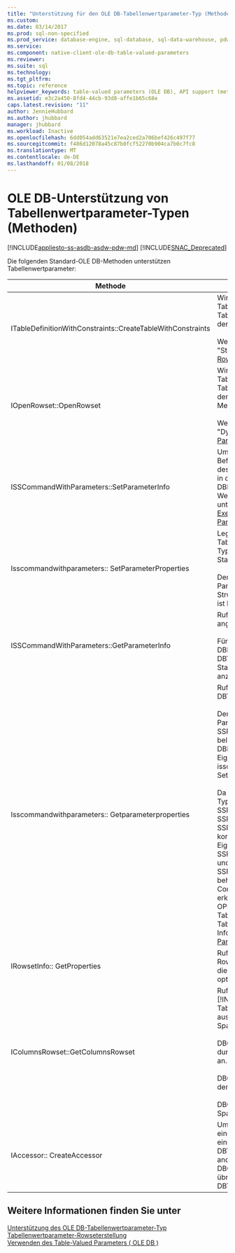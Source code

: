 ```yaml
---
title: "Unterstützung für den OLE DB-Tabellenwertparameter-Typ (Methoden) | Microsoft Docs"
ms.custom: 
ms.date: 03/14/2017
ms.prod: sql-non-specified
ms.prod_service: database-engine, sql-database, sql-data-warehouse, pdw
ms.service: 
ms.component: native-client-ole-db-table-valued-parameters
ms.reviewer: 
ms.suite: sql
ms.technology: 
ms.tgt_pltfrm: 
ms.topic: reference
helpviewer_keywords: table-valued parameters (OLE DB), API support (methods)
ms.assetid: e3c2a450-8fd4-44cb-93d8-affe1b65c68e
caps.latest.revision: "11"
author: JennieHubbard
ms.author: jhubbard
manager: jhubbard
ms.workload: Inactive
ms.openlocfilehash: 6dd054add63521e7ea2ced2a706bef426c497f77
ms.sourcegitcommit: f486d12078a45c87b0fcf52270b904ca7b0c7fc8
ms.translationtype: MT
ms.contentlocale: de-DE
ms.lasthandoff: 01/08/2018
---
```

# <a name="ole-db-table-valued-parameter-type-support-methods"></a>OLE DB-Unterstützung von Tabellenwertparameter-Typen (Methoden)
[!INCLUDE[appliesto-ss-asdb-asdw-pdw-md](../../includes/appliesto-ss-asdb-asdw-pdw-md.md)]
[!INCLUDE[SNAC_Deprecated](../../includes/snac-deprecated.md)]

  Die folgenden Standard-OLE DB-Methoden unterstützen Tabellenwertparameter:  
  
|Methode|Tabellenwertparameter-Unterstützung|  
|------------|-------------------------------------|  
|ITableDefinitionWithConstraints::CreateTableWithConstraints|Wird verwendet, wenn Sie den Typ des Tabellenwertparameters kennen und ein Tabellenwertparameter-Rowsetobjekt anhand der Typinformation instanziieren möchten.<br /><br /> Weitere Informationen finden Sie unter "Statischen Szenario" in [Table-Valued Parameter Rowseterstellung](../../relational-databases/native-client-ole-db-table-valued-parameters/table-valued-parameter-rowset-creation.md).|  
|IOpenRowset::OpenRowset|Wird verwendet, wenn Sie den Typ eines Tabellenwertparameters nicht kennen und ein Tabellenwertparameter-Rowsetobjekt anhand der vom Server abgerufenen Metadateninformationen instanziieren möchten.<br /><br /> Weitere Informationen finden Sie unter "Dynamischen Szenario" in [Table-Valued Parameter Rowseterstellung](../../relational-databases/native-client-ole-db-table-valued-parameters/table-valued-parameter-rowset-creation.md).|  
|ISSCommandWithParameters::SetParameterInfo|Um ein Tabellenwertparameter-Befehlsparameters gibt der Consumer den Typ des Parameters als 'Table' oder 'DBTYPE_TABLE' in der *PwszName* -Element der DBPARAMBINDINFO-Struktur. Die *UlParamSize* -Wert von ~ 0. Weitere Informationen finden Sie unter "Tabellenwertparameter-Spezifikation" in [Executing Commands Containing Table-Valued Parameter](../../relational-databases/native-client-ole-db-table-valued-parameters/executing-commands-containing-table-valued-parameters.md).|  
|Isscommandwithparameters:: SetParameterProperties|Legt spezielle Eigenschaften für Tabellenwertparameter fest, z. B. Schemaname, Typname, Spaltenreihenfolge und Standardspalten.<br /><br /> Der Consumer gibt die Ordnungszahl des Parameters in der *iOrdinal* der SSPARAMPROPS-Struktur. Die angeforderte Eigenschaftengruppe ist DBPROPSET_SQLSERVERPARAMETER.|  
|ISSCommandWithParameters::GetParameterInfo|Ruft die Typen aller Parameter zu einem angegebenen Befehl ab.<br /><br /> Für Tabellenwertparameter der *wType* Feld in der DBPARAMINFO-Struktur über den Typ DBTYPE_TABLE. Die *UlParamSize* Standardfeldsatz auf ~ 0, um unbekannte Länge anzugeben.|  
|Isscommandwithparameters:: Getparameterproperties|Ruft weitere Typinformationen für Parameter des DBTYPE_TABLE-Typs ab.<br /><br /> Der Consumer gibt die Ordnungszahl des Parameters in der *iOrdinal* -Element der SSPARAMPROPS-Struktur. Der Consumer kann beliebige Eigenschaften in der DBPROPSET_SQLSERVERPARAMETER-Eigenschaftengruppe anfordern, die unter isscommandwithparameters:: SetParameterProperties aufgelistet sind.<br /><br /> Da der Consumer den Tabellenwertparameter-Typ nicht kennt, muss der Anbieter für SSPROP_PARAM_TYPE_TYPENAME, SSPROP_PARAM_TYPE_SCHEMANAME und SSPROP_PARAM_TYPE_CATALOGNAME die korrekten Werte festlegen. Die übrigen Eigenschaften, SSPROP_PARAM_TABLE_DEFAULT_COLUMNS und SSPROP_PARAM_TABLE_COLUMN_SORT_ORDER, behalten ihre Standardwerte. Nachdem der Consumer die Tabellenwertparameter-Typnamen erkannt hat, verwendet er IOpenRowset:: OPENROWSET zum Erstellen einer Instanz dieses Tabellenwert-Parameters, der den Namen des Tabellenwertparameter-Typs angeben. Weitere Informationen finden Sie unter [Table-Valued Parameter Typermittlung](../../relational-databases/native-client-ole-db-table-valued-parameters/table-valued-parameter-type-discovery.md).|  
|IRowsetInfo:: GetProperties|Ruft Tabellenwertparameter-Rowseteigenschaften ab. Der Consumer kann diese Eigenschaften verwenden, um Bindungen optimal einzurichten.|  
|IColumnsRowset::GetColumnsRowset|Ruft Metadateninformationen zu einer [!INCLUDE[ssNoVersion](../../includes/ssnoversion-md.md)]-Tabelle ab. Für Tabellenwertparameter stellt diese Schnittstelle ausführliche Metadateninformationen über jede Spalte bereit, darunter:<br /><br /> DBCOLUMN_FLAGS gibt die NULL-Zulässigkeit durch das DBCOLUMNFLAGS_ISNULLABLE-Bit an.<br /><br /> DBCOLUMN_ISUNIQUE gibt an, ob es sich bei der Spalte um eine Identitätsspalte handelt.<br /><br /> DBCOLUMN_COMPUTEMODE gibt an, ob die Spalte berechnet wird.|  
|IAccessor:: CreateAccessor|Um ein Tabellenwertparameter-Rowsetobjekt an einen Befehlsparameter zu binden, erstellen Sie einen Accessor mit seiner *wType* Members auf DBTYPE_TABLE festgelegt. IID_IRowset oder jede andere gültige Rowsetobjekt-Schnittstelle in der DBOBJECT-Struktur enthält die *Iid* Member. Die übrigen Felder werden ähnlich behandelt wie DBTYPE_IUNKNOWN.|  
  
## <a name="see-also"></a>Weitere Informationen finden Sie unter  
 [Unterstützung des OLE DB-Tabellenwertparameter-Typ](../../relational-databases/native-client-ole-db-table-valued-parameters/ole-db-table-valued-parameter-type-support.md)   
 [Tabellenwertparameter-Rowseterstellung](../../relational-databases/native-client-ole-db-table-valued-parameters/table-valued-parameter-rowset-creation.md)   
 [Verwenden des Table-Valued Parameters &#40; OLE DB &#41;](../../relational-databases/native-client-ole-db-how-to/use-table-valued-parameters-ole-db.md)  
  
  
